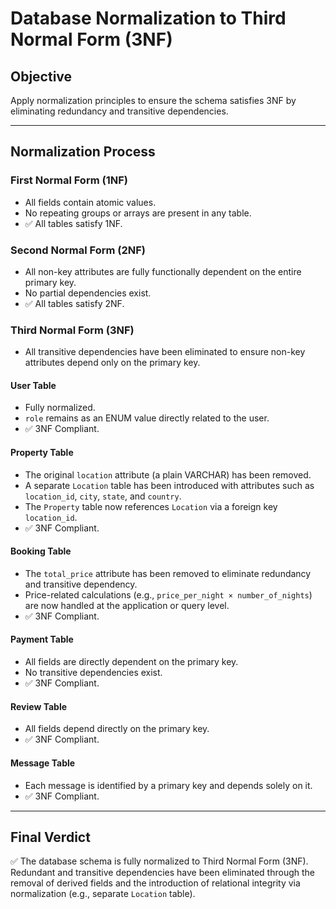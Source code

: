 # Database Normalization to Third Normal Form (3NF)

## Objective
Apply normalization principles to ensure the schema satisfies 3NF by eliminating redundancy and transitive dependencies.

---

## Normalization Process

### First Normal Form (1NF)
- All fields contain atomic values.
- No repeating groups or arrays are present in any table.
- ✅ All tables satisfy 1NF.

### Second Normal Form (2NF)
- All non-key attributes are fully functionally dependent on the entire primary key.
- No partial dependencies exist.
- ✅ All tables satisfy 2NF.

### Third Normal Form (3NF)
- All transitive dependencies have been eliminated to ensure non-key attributes depend only on the primary key.

#### User Table
- Fully normalized.
- `role` remains as an ENUM value directly related to the user.
- ✅ 3NF Compliant.

#### Property Table
- The original `location` attribute (a plain VARCHAR) has been removed.
- A separate `Location` table has been introduced with attributes such as `location_id`, `city`, `state`, and `country`.
- The `Property` table now references `Location` via a foreign key `location_id`.
- ✅ 3NF Compliant.

#### Booking Table
- The `total_price` attribute has been removed to eliminate redundancy and transitive dependency.
- Price-related calculations (e.g., `price_per_night × number_of_nights`) are now handled at the application or query level.
- ✅ 3NF Compliant.

#### Payment Table
- All fields are directly dependent on the primary key.
- No transitive dependencies exist.
- ✅ 3NF Compliant.

#### Review Table
- All fields depend directly on the primary key.
- ✅ 3NF Compliant.

#### Message Table
- Each message is identified by a primary key and depends solely on it.
- ✅ 3NF Compliant.

---

## Final Verdict
✅ The database schema is fully normalized to Third Normal Form (3NF). Redundant and transitive dependencies have been eliminated through the removal of derived fields and the introduction of relational integrity via normalization (e.g., separate `Location` table).